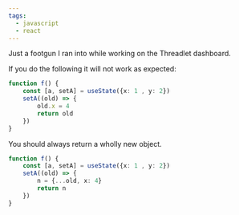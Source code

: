 ```yaml
---
tags:
  - javascript
  - react
---
```


Just a footgun I ran into while working on the Threadlet dashboard.

If you do the following it will not work as expected:

```ts
function f() {
	const [a, setA] = useState({x: 1 , y: 2})
	setA((old) => {
		old.x = 4
		return old
	})
}
```


You should always return a wholly new object.

```ts
function f() {
	const [a, setA] = useState({x: 1 , y: 2})
	setA((old) => {
		n = {...old, x: 4}
		return n
	})
}
```